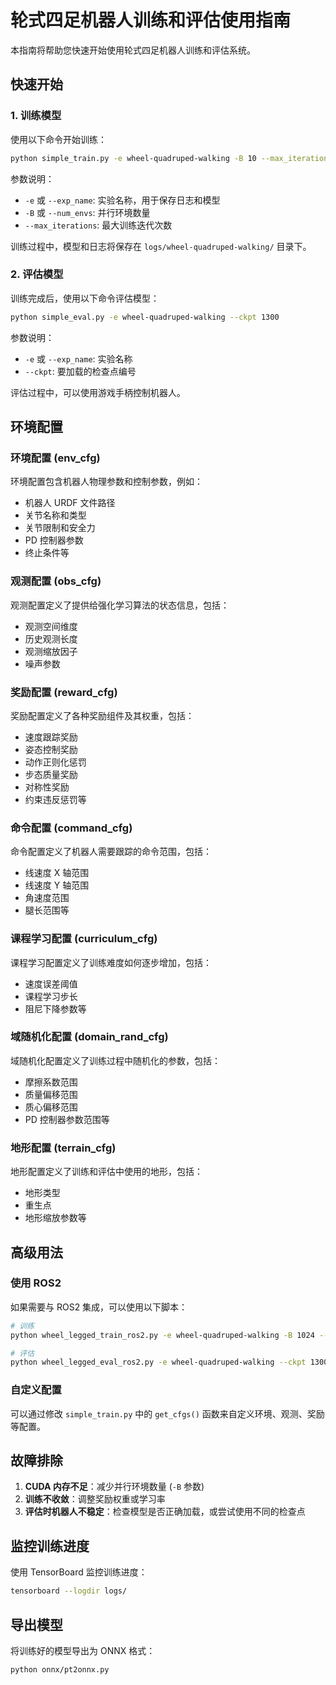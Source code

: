 
# 轮式四足机器人训练和评估使用指南

本指南将帮助您快速开始使用轮式四足机器人训练和评估系统。

## 快速开始

### 1. 训练模型

使用以下命令开始训练：

```bash
python simple_train.py -e wheel-quadruped-walking -B 10 --max_iterations 7000
```

参数说明：

- `-e` 或 `--exp_name`: 实验名称，用于保存日志和模型
- `-B` 或 `--num_envs`: 并行环境数量
- `--max_iterations`: 最大训练迭代次数

训练过程中，模型和日志将保存在 `logs/wheel-quadruped-walking/` 目录下。

### 2. 评估模型

训练完成后，使用以下命令评估模型：

```bash
python simple_eval.py -e wheel-quadruped-walking --ckpt 1300
```

参数说明：

- `-e` 或 `--exp_name`: 实验名称
- `--ckpt`: 要加载的检查点编号

评估过程中，可以使用游戏手柄控制机器人。

## 环境配置

### 环境配置 (env_cfg)

环境配置包含机器人物理参数和控制参数，例如：

- 机器人 URDF 文件路径
- 关节名称和类型
- 关节限制和安全力
- PD 控制器参数
- 终止条件等

### 观测配置 (obs_cfg)

观测配置定义了提供给强化学习算法的状态信息，包括：

- 观测空间维度
- 历史观测长度
- 观测缩放因子
- 噪声参数

### 奖励配置 (reward_cfg)

奖励配置定义了各种奖励组件及其权重，包括：

- 速度跟踪奖励
- 姿态控制奖励
- 动作正则化惩罚
- 步态质量奖励
- 对称性奖励
- 约束违反惩罚等

### 命令配置 (command_cfg)

命令配置定义了机器人需要跟踪的命令范围，包括：

- 线速度 X 轴范围
- 线速度 Y 轴范围
- 角速度范围
- 腿长范围等

### 课程学习配置 (curriculum_cfg)

课程学习配置定义了训练难度如何逐步增加，包括：

- 速度误差阈值
- 课程学习步长
- 阻尼下降参数等

### 域随机化配置 (domain_rand_cfg)

域随机化配置定义了训练过程中随机化的参数，包括：

- 摩擦系数范围
- 质量偏移范围
- 质心偏移范围
- PD 控制器参数范围等

### 地形配置 (terrain_cfg)

地形配置定义了训练和评估中使用的地形，包括：

- 地形类型
- 重生点
- 地形缩放参数等

## 高级用法

### 使用 ROS2

如果需要与 ROS2 集成，可以使用以下脚本：

```bash
# 训练
python wheel_legged_train_ros2.py -e wheel-quadruped-walking -B 1024 --max_iterations 7000 --use_ros2

# 评估
python wheel_legged_eval_ros2.py -e wheel-quadruped-walking --ckpt 1300 --use_ros2
```

### 自定义配置

可以通过修改 `simple_train.py` 中的 `get_cfgs()` 函数来自定义环境、观测、奖励等配置。

## 故障排除

1. **CUDA 内存不足**：减少并行环境数量 (`-B` 参数)
2. **训练不收敛**：调整奖励权重或学习率
3. **评估时机器人不稳定**：检查模型是否正确加载，或尝试使用不同的检查点

## 监控训练进度

使用 TensorBoard 监控训练进度：

```bash
tensorboard --logdir logs/
```

## 导出模型

将训练好的模型导出为 ONNX 格式：

```bash
python onnx/pt2onnx.py
```
